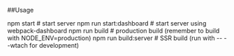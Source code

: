##Usage

npm start                   # start server
npm run start:dashboard     # start server using webpack-dashboard
npm run build               # production build (remember to build with NODE_ENV=production)
npm run build:server        # SSR build (run with -- --wtach for development)
